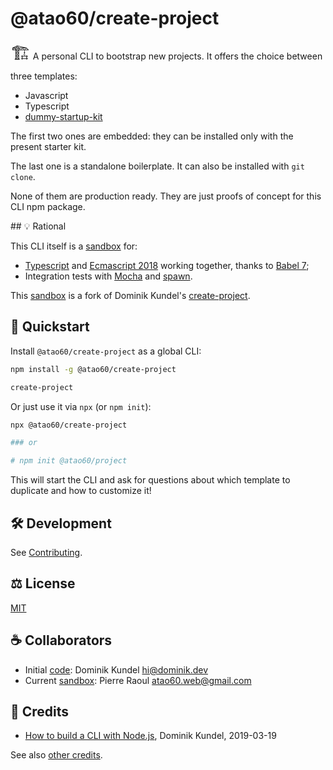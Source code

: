 # @atao60/create-project

<span style="font-size:2em;">🏗</span> A personal CLI to bootstrap new projects. It offers the choice between three templates:
- Javascript
- Typescript
- [dummy-startup-kit](https://github.com/atao-web/dummy-startup-kit)

The first two ones are embedded: they can be installed only with the present starter kit.

The last one is a standalone boilerplate. It can also be installed with `git clone`.

None of them are production ready. They are just proofs of concept for this CLI npm package. 

## 💡 Rational

This CLI itself is a [sandbox](tree/ts-babel7) for: 
- [Typescript](https://www.typescriptlang.org/) and [Ecmascript 2018](http://ecma-international.org/ecma-262/9.0/) working together, thanks to [Babel 7](https://babeljs.io/docs/en/);
- Integration tests with [Mocha](https://mochajs.org/) and [spawn](https://www.npmjs.com/package/cross-spawn).

This [sandbox](tree/ts-babel7) is a fork of Dominik Kundel's [create-project](https://github.com/dkundel/create-project).

## 🏁 Quickstart

Install `@atao60/create-project` as a global CLI:

```bash
npm install -g @atao60/create-project

create-project
```

Or just use it via `npx` (or `npm init`):

```bash
npx @atao60/create-project

### or 

# npm init @atao60/project
```

This will start the CLI and ask for questions about which template to duplicate and how to customize it!

## 🛠️ Development

See [Contributing](./CONTRIBUTING.md).

## ⚖️ License

[MIT](./LICENSE)

## ☕ Collaborators

- Initial [code](https://github.com/dkundel/create-project): Dominik Kundel <hi@dominik.dev> 
- Current [sandbox](tree/ts-babel7): Pierre Raoul <atao60.web@gmail.com>

## 📜 Credits

* [How to build a CLI with Node.js](https://www.twilio.com/blog/how-to-build-a-cli-with-node-js), Dominik Kundel, 2019-03-19

See also [other credits](./CREDITS.md).